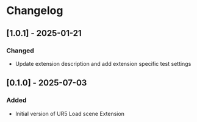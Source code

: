 # Changelog

## [1.0.1] - 2025-01-21
### Changed
- Update extension description and add extension specific test settings


## [0.1.0] - 2025-07-03

### Added

- Initial version of UR5 Load scene Extension
